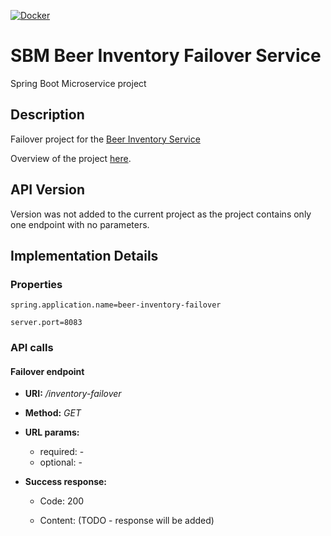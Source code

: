 [![Docker](https://img.shields.io/docker/v/mariamihai/sbm-beer-inventory-failover?sort=date)](https://hub.docker.com/repository/docker/mariamihai/sbm-beer-inventory-failover)

# SBM Beer Inventory Failover Service
Spring Boot Microservice project

## Description
Failover project for the [Beer Inventory Service](https://github.com/mariamihai/udemy-sbm-beer-inventory-service)

Overview of the project [here](https://github.com/mariamihai/udemy-sbm-overview).

## API Version
Version was not added to the current project as the project contains only one endpoint with no parameters.

## Implementation Details
### Properties
```
spring.application.name=beer-inventory-failover

server.port=8083
```

### API calls
#### Failover endpoint
* __URI:__ _/inventory-failover_

 * __Method:__ _GET_

 * __URL params:__ <br/>
    * required: - <br/>
    * optional: -
    
 * __Success response:__
    * Code: 200 <br/>
    * Content: (TODO - response will be added)
    
       ``` 
       
       ```